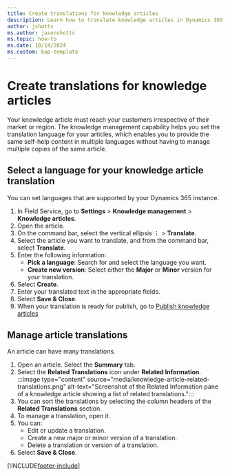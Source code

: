 ```yaml
---
title: Create translations for knowledge articles
description: Learn how to translate knowledge articles in Dynamics 365 Field Service. 
author: jshotts
ms.author: jasonshotts
ms.topic: how-to
ms.date: 10/14/2024
ms.custom: bap-template
---
```


# Create translations for knowledge articles

Your knowledge article must reach your customers irrespective of their market or region. The knowledge management capability helps you set the translation language for your articles, which enables you to provide the same self-help content in multiple languages without having to manage multiple copies of the same article.

## Select a language for your knowledge article translation

You can set languages that are supported by your Dynamics 365 instance.

1. In Field Service, go to **Settings** > **Knowledge management** > **Knowledge articles**.
1. Open the article.
1. On the command bar, select the vertical ellipsis &vellip; > **Translate**.
1. Select the article you want to translate, and from the command bar, select **Translate**.  
1. Enter the following information:
   - **Pick a language**: Search for and select the language you want.  
   - **Create new version**: Select either the **Major** or **Minor** version for your translation.  
1. Select **Create**.  
1. Enter your translated text in the appropriate fields.
1. Select **Save & Close**.
1. When your translation is ready for publish, go to [Publish knowledge articles](field-service-km-publish.md)

## Manage article translations  

An article can have many translations.
  
1. Open an article. Select the **Summary** tab.
1. Select the **Related Translations** icon under **Related Information**.
   :::image type="content" source="media/knowledge-article-related-translations.png" alt-text="Screenshot of the Related Information pane of a knowledge article showing a list of related translations.":::
1. You can sort the translations by selecting the column headers of the **Related Translations** section.
1. To manage a translation, open it.
1. You can:  
   - Edit or update a translation.  
   - Create a new major or minor version of a translation.  
   - Delete a translation or version of a translation.
1. Select **Save & Close**.

[!INCLUDE[footer-include](../includes/footer-banner.md)]
